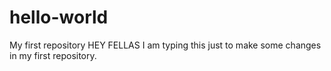 # hello-world
My first repository
HEY FELLAS
I am typing this just to make some changes in my first repository.
